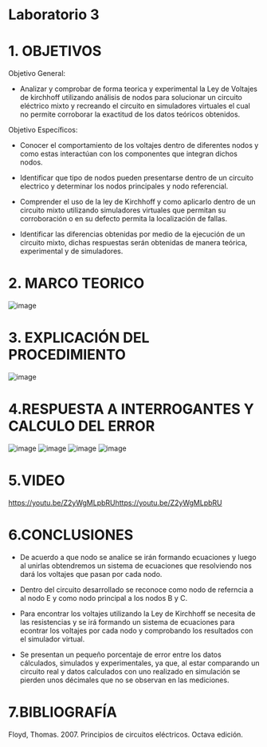 # Laboratorio 3
# 1. OBJETIVOS 
Objetivo General:
* Analizar y comprobar de forma teorica y experimental la Ley de Voltajes de kirchhoff utilizando análisis de nodos para solucionar un circuito eléctrico mixto y recreando el circuito en simuladores virtuales el cual no permite corroborar la exactitud de los datos teóricos obtenidos.

Objetivo Específicos:

* Conocer el comportamiento de los voltajes dentro de diferentes nodos y como estas interactúan con los componentes que integran dichos nodos.

* Identificar que tipo de nodos pueden presentarse dentro de un circuito electrico y determinar los nodos principales y nodo referencial.

* Comprender el uso de la ley de Kirchhoff y como aplicarlo dentro de un circuito mixto utilizando simuladores virtuales que permitan su corroboración o en su defecto permita la localización de fallas.

* Identificar las diferencias obtenidas por medio de la ejecución de un circuito mixto, dichas respuestas serán obtenidas de manera teórica, experimental y de simuladores.

# 2. MARCO TEORICO 

![image](https://user-images.githubusercontent.com/105617383/172489008-cd3ad9ef-0e28-4e09-9f35-d2901002bf1e.png)

# 3. EXPLICACIÓN DEL PROCEDIMIENTO 

![image](https://user-images.githubusercontent.com/105617383/172480657-6707e0d6-6f4e-44f7-ad4b-07e341bc14a3.png)


# 4.RESPUESTA A INTERROGANTES Y CALCULO DEL ERROR

![image](https://user-images.githubusercontent.com/105671763/172511554-71866432-d9a1-48fb-8b90-ee1357753f6b.png)
![image](https://user-images.githubusercontent.com/105671763/172511583-ec9169c6-e99f-4606-a784-af813fa0fac0.png)
![image](https://user-images.githubusercontent.com/105671763/172511610-f419548a-7a20-4725-87a1-47191d2f7acc.png)
![image](https://user-images.githubusercontent.com/105671763/172511644-a8aae358-c1ea-4fcd-a70e-3410731383dd.png)


# 5.VIDEO

https://youtu.be/Z2yWgMLpbRUhttps://youtu.be/Z2yWgMLpbRU

# 6.CONCLUSIONES

* De acuerdo a que nodo se analice se irán formando ecuaciones y luego al unirlas obtendremos un sistema de ecuaciones que resolviendo nos dará los voltajes que pasan por cada nodo.

* Dentro del circuito desarrollado se reconoce como nodo de referncia a al nodo E y como nodo principal a los nodos B y C.

* Para encontrar los voltajes utilizando la Ley de Kirchhoff se necesita de las resistencias y se irá formando un sistema de ecuaciones para econtrar los voltajes por cada nodo y comprobando los resultados con el simulador virtual.

* Se presentan un pequeño porcentaje de error entre los datos cálculados, simulados y experimentales, ya que, al estar comparando un circuito real y datos calculados con uno realizado en simulación se pierden unos décimales que no se observan en las mediciones.

# 7.BIBLIOGRAFÍA

Floyd, Thomas. 2007. Principios de circuitos eléctricos. Octava edición.
